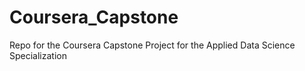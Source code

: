 # Coursera_Capstone
Repo for the Coursera Capstone Project for the Applied Data Science Specialization
